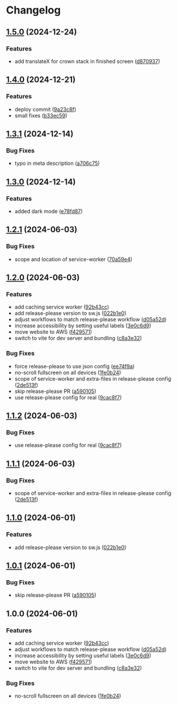 # Changelog

## [1.5.0](https://github.com/Eik-S/qwixx/compare/qwixx-pwa-v1.4.0...qwixx-pwa-v1.5.0) (2024-12-24)


### Features

* add translateX for crown stack in finished screen ([d870937](https://github.com/Eik-S/qwixx/commit/d8709373c7de8240ba6444ca2ac11f7f0015757c))

## [1.4.0](https://github.com/Eik-S/qwixx/compare/qwixx-pwa-v1.3.1...qwixx-pwa-v1.4.0) (2024-12-21)


### Features

* deploy commit ([9a23c8f](https://github.com/Eik-S/qwixx/commit/9a23c8f2e4caf4225e726d130fa898b17357c21b))
* small fixes ([b33ec59](https://github.com/Eik-S/qwixx/commit/b33ec599dc3022f5a0972cfca45bcb40718cf636))

## [1.3.1](https://github.com/Eik-S/qwixx/compare/qwixx-pwa-v1.3.0...qwixx-pwa-v1.3.1) (2024-12-14)


### Bug Fixes

* typo in meta description ([a706c75](https://github.com/Eik-S/qwixx/commit/a706c7538066e8d435e46ba5cae7e2275197fca0))

## [1.3.0](https://github.com/Eik-S/qwixx/compare/qwixx-pwa-v1.2.1...qwixx-pwa-v1.3.0) (2024-12-14)


### Features

* added dark mode ([e78fd87](https://github.com/Eik-S/qwixx/commit/e78fd87266b70c726a18ae0b3f9e782ecb682ed9))

## [1.2.1](https://github.com/Eik-S/qwixx/compare/qwixx-pwa-v1.2.0...qwixx-pwa-v1.2.1) (2024-06-03)


### Bug Fixes

* scope and location of service-worker ([70a59e4](https://github.com/Eik-S/qwixx/commit/70a59e41fd490bec09293077682498dcebca6c8d))

## [1.2.0](https://github.com/Eik-S/qwixx/compare/qwixx-pwa-v1.1.2...qwixx-pwa-v1.2.0) (2024-06-03)


### Features

* add caching service worker ([92b43cc](https://github.com/Eik-S/qwixx/commit/92b43cccc8c3ef2a52a3bc8640d85315341c3e7e))
* add release-please version to sw.js ([022b1e0](https://github.com/Eik-S/qwixx/commit/022b1e0efefa332fb523152fdece10d1e89ba652))
* adjust workflows to match release-please workflow ([d05a52d](https://github.com/Eik-S/qwixx/commit/d05a52d015faf63c72af46dae88ee87bf405c5bc))
* increase accessibility by setting useful labels ([3e0c6d9](https://github.com/Eik-S/qwixx/commit/3e0c6d9409b6b39cdc7aafa426adda95eb03b8c9))
* move website to AWS ([f429571](https://github.com/Eik-S/qwixx/commit/f429571c393b57172cc81385c50e0134ed6e2b9a))
* switch to vite for dev server and bundling ([c8a3e32](https://github.com/Eik-S/qwixx/commit/c8a3e32699b8c83ea23f500c590601e6ef8662d4))


### Bug Fixes

* force release-please to use json config ([ee74f9a](https://github.com/Eik-S/qwixx/commit/ee74f9a8c55e3172c7f4abf4ae4a391f3507fb0b))
* no-scroll fullscreen on all devices ([1fe0b24](https://github.com/Eik-S/qwixx/commit/1fe0b240ab4d4128f61f85c0d345aeb1fa752163))
* scope of service-worker and extra-files in release-please config ([2de513f](https://github.com/Eik-S/qwixx/commit/2de513f65ac2f1a10afea4fd87d3e239a84b7c48))
* skip release-please PR ([a590105](https://github.com/Eik-S/qwixx/commit/a5901056b9375831ad473f965fc89487e31e0f0f))
* use release-please config for real ([9cac8f7](https://github.com/Eik-S/qwixx/commit/9cac8f7d8685c25cd9c21cd0f21008287cc04ae8))

## [1.1.2](https://github.com/Eik-S/qwixx/compare/v1.1.1...v1.1.2) (2024-06-03)


### Bug Fixes

* use release-please config for real ([9cac8f7](https://github.com/Eik-S/qwixx/commit/9cac8f7d8685c25cd9c21cd0f21008287cc04ae8))

## [1.1.1](https://github.com/Eik-S/qwixx/compare/v1.1.0...v1.1.1) (2024-06-03)


### Bug Fixes

* scope of service-worker and extra-files in release-please config ([2de513f](https://github.com/Eik-S/qwixx/commit/2de513f65ac2f1a10afea4fd87d3e239a84b7c48))

## [1.1.0](https://github.com/Eik-S/qwixx/compare/v1.0.1...v1.1.0) (2024-06-01)


### Features

* add release-please version to sw.js ([022b1e0](https://github.com/Eik-S/qwixx/commit/022b1e0efefa332fb523152fdece10d1e89ba652))

## [1.0.1](https://github.com/Eik-S/qwixx/compare/v1.0.0...v1.0.1) (2024-06-01)


### Bug Fixes

* skip release-please PR ([a590105](https://github.com/Eik-S/qwixx/commit/a5901056b9375831ad473f965fc89487e31e0f0f))

## 1.0.0 (2024-06-01)


### Features

* add caching service worker ([92b43cc](https://github.com/Eik-S/qwixx/commit/92b43cccc8c3ef2a52a3bc8640d85315341c3e7e))
* adjust workflows to match release-please workflow ([d05a52d](https://github.com/Eik-S/qwixx/commit/d05a52d015faf63c72af46dae88ee87bf405c5bc))
* increase accessibility by setting useful labels ([3e0c6d9](https://github.com/Eik-S/qwixx/commit/3e0c6d9409b6b39cdc7aafa426adda95eb03b8c9))
* move website to AWS ([f429571](https://github.com/Eik-S/qwixx/commit/f429571c393b57172cc81385c50e0134ed6e2b9a))
* switch to vite for dev server and bundling ([c8a3e32](https://github.com/Eik-S/qwixx/commit/c8a3e32699b8c83ea23f500c590601e6ef8662d4))


### Bug Fixes

* no-scroll fullscreen on all devices ([1fe0b24](https://github.com/Eik-S/qwixx/commit/1fe0b240ab4d4128f61f85c0d345aeb1fa752163))
